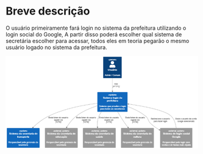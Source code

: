 # Breve descrição

O usuário primeiramente fará login no sistema da prefeitura utilizando o login social do Google, A partir disso poderá escolher qual sistema de secretária escolher para acessar, todos eles em teoria pegarão o mesmo usuário logado no sistema da prefeitura.

![alt text](image.png)